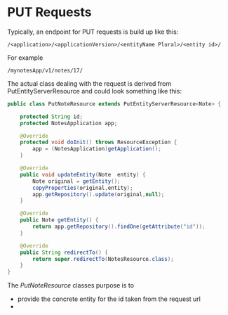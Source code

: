 # PUT Requests

Typically, an endpoint for PUT requests is build up like this: 

```
/<application>/<applicationVersion>/<entityName Plural>/<entity id>/
```

For example

```
/mynotesApp/v1/notes/17/
```

The actual class dealing with the request is derived from PutEntityServerResource and could look something like this:

```java
public class PutNoteResource extends PutEntityServerResource<Note> {

    protected String id;
    protected NotesApplication app;

    @Override
    protected void doInit() throws ResourceException {
        app = (NotesApplication)getApplication();
    }

    @Override
    public void updateEntity(Note  entity) {
        Note original = getEntity();
        copyProperties(original,entity);
        app.getRepository().update(original,null);
    }

    @Override
    public Note getEntity() {
        return app.getRepository().findOne(getAttribute("id"));
    }

    @Override
    public String redirectTo() {
        return super.redirectTo(NotesResource.class);
    }
}
```

The _PutNoteResource_ classes purpose is to 

* provide the concrete entity for the id taken from the request url
* 


